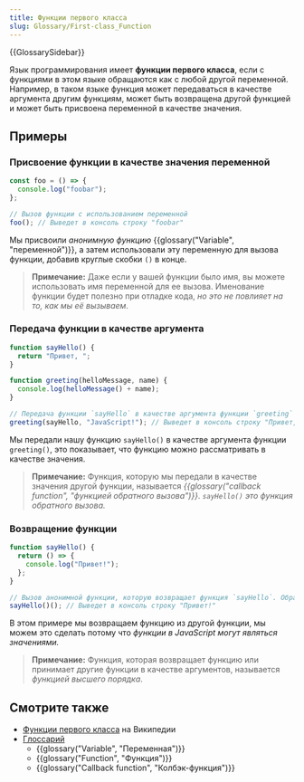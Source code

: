 ```yaml
---
title: Функции первого класса
slug: Glossary/First-class_Function
---
```


{{GlossarySidebar}}

Язык программирования имеет **функции первого класса**, если с функциями в этом языке обращаются как с любой другой переменной. Например, в таком языке функция может передаваться в качестве аргумента другим функциям, может быть возвращена другой функцией и может быть присвоена переменной в качестве значения.

## Примеры

### Присвоение функции в качестве значения переменной

```js
const foo = () => {
  console.log("foobar");
};

// Вызов функции с использованием переменной
foo(); // Выведет в консоль строку "foobar"
```

Мы присвоили _анонимную функцию_ {{glossary("Variable", "переменной")}}, а затем использовали эту переменную для вызова функции, добавив круглые скобки `()` в конце.

> **Примечание:** Даже если у вашей функции было имя, вы можете использовать имя переменной для ее вызова. Именование функции будет полезно при отладке кода, _но это не повлияет на то, как мы её вызываем_.

### Передача функции в качестве аргумента

```js
function sayHello() {
  return "Привет, ";
}

function greeting(helloMessage, name) {
  console.log(helloMessage() + name);
}

// Передача функции `sayHello` в качестве аргумента функции `greeting`
greeting(sayHello, "JavaScript!"); // Выведет в консоль строку "Привет, JavaScript!"
```

Мы передали нашу функцию `sayHello()` в качестве аргумента функции `greeting()`, это показывает, что функцию можно рассматривать в качестве значения.

> **Примечание:** Функция, которую мы передали в качестве значения другой функции, называется _{{glossary("callback function", "функцией обратного вызова")}}_. _`sayHello()` это функция обратного вызова._

### Возвращение функции

```js
function sayHello() {
  return () => {
    console.log("Привет!");
  };
}

// Вызов анонимной функции, которую возвращает функция `sayHello`. Обратите внимание на повторяющиеся два раза круглые скобки
sayHello()(); // Выведет в консоль строку "Привет!"
```

В этом примере мы возвращаем функцию из другой функции, мы можем это сделать потому что _функции в JavaScript могут являться значениями._

> **Примечание:** Функция, которая возвращает функцию или принимает другие функции в качестве аргументов, называется _функцией высшего порядка_.

## Смотрите также

- [Функции первого класса](https://ru.wikipedia.org/wiki/Функции_первого_класса) на Википедии
- [Глоссарий](/ru/docs/Glossary)
  - {{glossary("Variable", "Переменная")}}
  - {{glossary("Function", "Функция")}}
  - {{glossary("Callback function", "Колбэк-функция")}}
